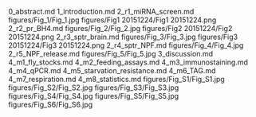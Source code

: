 0_abstract.md
1_introduction.md
2_r1_miRNA_screen.md
figures/Fig_1/Fig_1.jpg
figures/Fig1 20151224/Fig1 20151224.png
2_r2_pr_BH4.md
figures/Fig_2/Fig_2.jpg
figures/Fig2 20151224/Fig2 20151224.png
2_r3_sptr_brain.md
figures/Fig_3/Fig_3.jpg
figures/Fig3 20151224/Fig3 20151224.png
2_r4_sptr_NPF.md
figures/Fig_4/Fig_4.jpg
2_r5_NPF_release.md
figures/Fig_5/Fig_5.jpg
3_discussion.md
4_m1_fly_stocks.md
4_m2_feeding_assays.md
4_m3_immunostaining.md
4_m4_qPCR.md
4_m5_starvation_resistance.md
4_m6_TAG.md
4_m7_respiration.md
4_m8_statistics.md
figures/Fig_S1/Fig_S1.jpg
figures/Fig_S2/Fig_S2.jpg
figures/Fig_S3/Fig_S3.jpg
figures/Fig_S4/Fig_S4.jpg
figures/Fig_S5/Fig_S5.jpg
figures/Fig_S6/Fig_S6.jpg